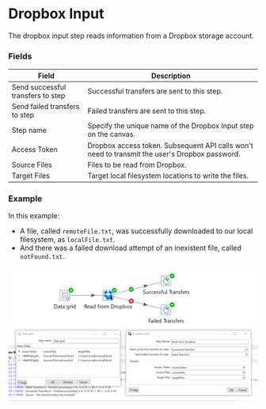 # Dropbox Input
The dropbox input step reads information from a Dropbox storage account.

### Fields
Field  | Description
------------- | -------------
Send successful transfers to step  |  Successful transfers are sent to this step.
Send failed transfers to step  |  Failed transfers are sent to this step.
Step name  | Specify the unique name of the Dropbox Input step on the canvas.
Access Token  | Dropbox access token. Subsequent API calls won't need to transmit the user's Dropbox password.
Source Files  |  Files to be read from Dropbox.
Target Files  |  Target local filesystem locations to write the files.

### Example
In this example: 
* A file, called ```remoteFile.txt```, was successfully downloaded to our local filesystem, as ```localFile.txt```.
* And there was a failed download attempt of an inexistent file, called ```notFound.txt```.

![alt text](https://github.com/LeonardoCoelho71950/pdi-dropbox-plugin/blob/master/screenshots/dropbox-input.png "Downloading a file from Dropbox")
